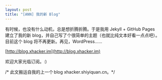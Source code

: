 ```yaml
---
layout: post
title: "[ANN] 我的新 Blog"
---
```


有时候，也没有什么动机，总是想折腾折腾。于是我用 Jekyll + GitHub Pages 建立了我的新 blog，并自己写了个很简单的主题（也就比纯文本好看一点点吧）。目前这个 blog 将不再更新。再见，WordPress……

[http://blog.xhacker.im](http://blog.xhacker.im)

欢迎大家光临订阅。:)

<p class="comment">/* 此文搬运自我的上一个 blog xhacker.shiyiquan.cn。*/</p>
